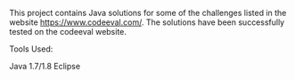 This project contains Java solutions for some of the challenges listed in the website https://www.codeeval.com/. The solutions have been successfully tested on the codeeval website.

Tools Used:

Java 1.7/1.8
Eclipse
